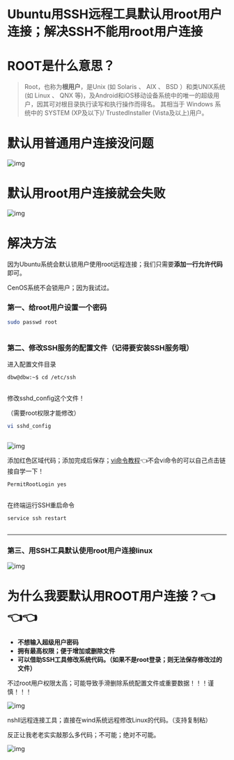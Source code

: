 # Ubuntu用SSH远程工具默认用root用户连接；解决SSH不能用root用户连接

#  ROOT是什么意思？

> Root，也称为**根用户**，是Unix (如 Solaris 、 AIX 、 BSD ）和类UNIX系统 (如 Linux 、 QNX 等)，及Android和iOS移动设备系统中的唯一的超级用户，因其可对根目录执行读写和执行操作而得名。 其相当于 Windows 系统中的 SYSTEM (XP及以下)/ TrustedInstaller (Vista及以上)用户。



# **默认用普通用户连接没问题**

![img](https://img-blog.csdnimg.cn/700ff74486794f058a4a3b555a156254.png)![点击并拖拽以移动](data:image/gif;base64,R0lGODlhAQABAPABAP///wAAACH5BAEKAAAALAAAAAABAAEAAAICRAEAOw==)

 

# **默认用root用户连接就会失败**

![img](https://img-blog.csdnimg.cn/066d4ea760944183ba7612e9bb38337e.png)![点击并拖拽以移动](data:image/gif;base64,R0lGODlhAQABAPABAP///wAAACH5BAEKAAAALAAAAAABAAEAAAICRAEAOw==)

# 

#  解决方法

因为Ubuntu系统会默认锁用户使用root远程连接；我们只需要**添加一行允许代码**即可。

CenOS系统不会锁用户；因为我试过。

### **第一、给root用户设置一个密码**

```bash
sudo passwd root
```

![点击并拖拽以移动](data:image/gif;base64,R0lGODlhAQABAPABAP///wAAACH5BAEKAAAALAAAAAABAAEAAAICRAEAOw==)

### **第二、修改SSH服务的配置文件（记得要安装SSH服务哦）**

进入配置文件目录

```bash
dbw@dbw:~$ cd /etc/ssh
```

![点击并拖拽以移动](data:image/gif;base64,R0lGODlhAQABAPABAP///wAAACH5BAEKAAAALAAAAAABAAEAAAICRAEAOw==)

修改sshd_config这个文件！

（需要root权限才能修改）

```bash
vi sshd_config
```

![点击并拖拽以移动](data:image/gif;base64,R0lGODlhAQABAPABAP///wAAACH5BAEKAAAALAAAAAABAAEAAAICRAEAOw==)

![img](https://img-blog.csdnimg.cn/b6a380550fac4bad81869c4992395282.png)![点击并拖拽以移动](data:image/gif;base64,R0lGODlhAQABAPABAP///wAAACH5BAEKAAAALAAAAAABAAEAAAICRAEAOw==)

添加红色区域代码；添加完成后保存；[vi命令教程](https://www.runoob.com/linux/linux-vim.html)👈不会vi命令的可以自己点击链接自学一下！

```bash
PermitRootLogin yes
```

![点击并拖拽以移动](data:image/gif;base64,R0lGODlhAQABAPABAP///wAAACH5BAEKAAAALAAAAAABAAEAAAICRAEAOw==)

 在终端运行SSH重启命令

```bash
service ssh restart
```

![点击并拖拽以移动](data:image/gif;base64,R0lGODlhAQABAPABAP///wAAACH5BAEKAAAALAAAAAABAAEAAAICRAEAOw==)

------

### 第三、用SSH工具默认使用root用户连接linux

![img](https://img-blog.csdnimg.cn/9f78e1f478b84fd4a4101e828f99b636.png)![点击并拖拽以移动](data:image/gif;base64,R0lGODlhAQABAPABAP///wAAACH5BAEKAAAALAAAAAABAAEAAAICRAEAOw==)

# 

# **为什么我要默认用ROOT用户连接？👈👈👈**

- **不想输入超级用户密码**
- **拥有最高权限；便于增加或删除文件**
- **可以借助SSH工具修改系统代码。（如果不是root登录；则无法保存修改过的文件）**

不过root用户权限太高；可能导致手滑删除系统配置文件或重要数据！！！谨慎！！！

![img](https://img-blog.csdnimg.cn/5cda6bff937a41f7a369e86b60d5b342.png)![点击并拖拽以移动](data:image/gif;base64,R0lGODlhAQABAPABAP///wAAACH5BAEKAAAALAAAAAABAAEAAAICRAEAOw==)

 nshll远程连接工具；直接在wind系统远程修改Linux的代码。（支持复制粘）

反正让我老老实实敲那么多代码；不可能；绝对不可能。

![img](https://img-blog.csdnimg.cn/f20145c362944f309f3900d3e7400622.png)![点击并拖拽以移动](data:image/gif;base64,R0lGODlhAQABAPABAP///wAAACH5BAEKAAAALAAAAAABAAEAAAICRAEAOw==)